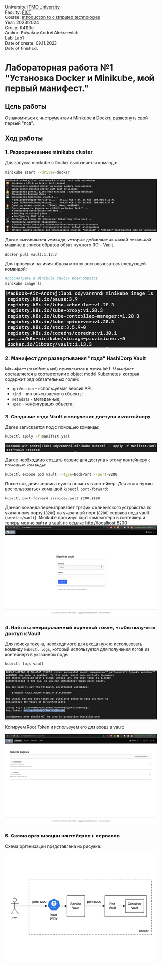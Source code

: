 University: [ITMO University](https://itmo.ru/ru/)\
Faculty: [FICT](https://fict.itmo.ru)\
Course: [Introduction to distributed technologies](https://github.com/itmo-ict-faculty/introduction-to-distributed-technologies)\
Year: 2023/2024\
Group: K4113с\
Author: Polyakov Andrei Alekseevich\
Lab: Lab1\
Date of create: 09.11.2023\
Date of finished:

# Лабораторная работа №1 "Установка Docker и Minikube, мой первый манифест."

## Цель работы
Ознакомиться с инструментами Minikube и Docker, развернуть свой первый "под".

## Ход работы

### 1. Разворачивание minikube cluster
Для запуска minikube с Docker выполняется команда:
```bash
minikube start --driver=docker
```
![start](images/start.png)

Далее выполняется команда, которые добавляет на нашей локальной машине в список образов образ нужного ПО - Vault.
```bash
docker pull vault:1.13.3
```
Для проверки наличия образа можно воспользоваться следующей командой:
```bash
#просмотреть в minikube список всех образов
minikube image ls
```
![imagesls](images/imagesls.png)

### 2. Манифест для развертывания "пода" HashiCorp Vault
Манифест (manifest.yaml) прилагается в папке lab1.
Манифест составляется в соответствии с object model Kubernetes, которая содержит ряд обязательных полей:
- `apiVersion` - используемая версия API;
- `kind` - тип описываемого объекта;
- `metadata` - метаданные;
- `spec` - конфигурация объекта;

### 3. Создание пода Vault и получение доступа к контейнеру
Далее запускается под с помощью команды:
```bash
kubectl apply -f manifest.yaml
```
![launch](images/launch.png)

Далее необходимо создать сервис для доступа к этому контейнеру с помощью команды:
```bash
kubectl expose pod vault --type=NodePort --port=8200
```
После создания сервиса нужно попасть в контейнер. Для этого нужно воспользоваться командой `kubectl port-forward`:
```bash
kubectl port-forward service/vault 8200:8200
```
Данная команда перенаправляет трафик с клиентского устройства по указанному порту (`8200`) на указанный порт (`8200`) сервиса пода vault (`service/vault`).
Minikube прокинул порт компьютера в контейнер и теперь можно зайти в vault по ссылке http://localhost:8200
![vaulthome](images/vaulthome.png)

### 4. Найти сгенерированный корневой токен, чтобы получить доступ к Vault
Для поиска токена, необходимого для входа нужно использовать команду `kubectl logs`, который используется для получения логов из контейнера в указанном поде:
```bash
kubectl logs vault
```
![token](images/token.png)

Копируем Root Token и используем его для входа в vault:

![vaultenter](images/vaultenter.png)

### 5. Схема организации контейеров и сервисов 
Схема организации представлена на рисунке:

![diagram](images/diagram.png)